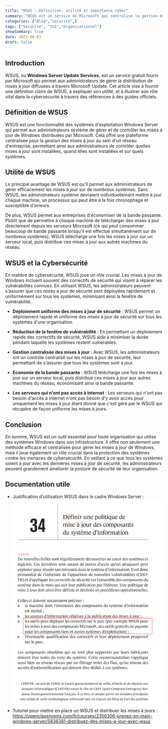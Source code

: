 ```yaml
---
title: "WSUS : Définition, utilité et importance cyber"
summary: "WSUS est un service de Microsoft qui centralise la gestion des mises à jour Windows, améliorant ainsi l'efficacité, la bande passante et renforçant la cybersécurité par un déploiement uniforme des correctifs de sécurité."
categories: ["Blog","Securité",]
tags: ["Sécurité", "SSI","Organisationnel"]
showSummary: true
date: 2023-08-03
draft: false
---
```


## Introduction

WSUS, ou **Windows Server Update Services**, est un service gratuit fourni par Microsoft qui permet aux administrateurs de gérer la distribution de mises à jour diffusées à travers Microsoft Update. Cet article vise à fournir une définition claire de WSUS, à expliquer son utilité, et à illustrer son rôle vital dans la cybersécurité à travers des références à des guides officiels.

## Définition de WSUS

WSUS est une fonctionnalité des systèmes d'exploitation Windows Server qui permet aux administrateurs système de gérer et de contrôler les mises à jour de Windows distribuées par Microsoft. Cela offre une plateforme centralisée pour la gestion des mises à jour au sein d'un réseau d'entreprise, permettant ainsi aux administrateurs de contrôler quelles mises à jour sont installées, quand elles sont installées et sur quels systèmes.

## Utilité de WSUS

Le principal avantage de WSUS est qu'il permet aux administrateurs de gérer efficacement les mises à jour sur de nombreux systèmes. Sans WSUS, les administrateurs système devraient individuellement mettre à jour chaque machine, un processus qui peut être à la fois chronophage et susceptible d'erreurs.

De plus, WSUS permet aux entreprises d'économiser de la bande passante. Plutôt que de permettre à chaque machine de télécharger des mises à jour directement depuis les serveurs Microsoft (ce qui peut consommer beaucoup de bande passante lorsqu'il est effectué simultanément sur de nombreux systèmes), WSUS télécharge une fois les mises à jour sur un serveur local, puis distribue ces mises à jour aux autres machines du réseau.

## WSUS et la Cybersécurité

En matière de cybersécurité, WSUS joue un rôle crucial. Les mises à jour de Windows incluent souvent des correctifs de sécurité qui visent à réparer les vulnérabilités connues. En utilisant WSUS, les administrateurs peuvent s'assurer que ces mises à jour de sécurité sont déployées rapidement et uniformément sur tous les systèmes, minimisant ainsi la fenêtre de vulnérabilité.

- **Déploiement uniforme des mises à jour de sécurité** : WSUS permet un déploiement rapide et uniforme des mises à jour de sécurité sur tous les systèmes d'une organisation.

- **Réduction de la fenêtre de vulnérabilité** : En permettant un déploiement rapide des correctifs de sécurité, WSUS aide à minimiser la durée pendant laquelle les systèmes restent vulnérables.

- **Gestion centralisée des mises à jour** : Avec WSUS, les administrateurs ont un contrôle centralisé sur les mises à jour de sécurité, leur permettant de s'assurer que tous les systèmes sont à jour.

- **Economie de la bande passante** : WSUS télécharge une fois les mises à jour sur un serveur local, puis distribue ces mises à jour aux autres machines du réseau, économisant ainsi la bande passante.

- **Les serveurs qui n'ont pas accès à internet** : Les serveurs qui n'ont pas besoin d'accès à internet n'ont pas besoin d'y avoir accès pour uniquement les mises à jour étant donné que c'est géré par le WSUS qui récupère de façon uniforme les mises à jours.

## Conclusion

En somme, WSUS est un outil essentiel pour toute organisation qui utilise des systèmes Windows dans son infrastructure. Il offre non seulement une méthode efficace et centralisée pour gérer les mises à jour de Windows, mais il joue également un rôle crucial dans la protection des systèmes contre les menaces de cybersécurité. En veillant à ce que tous les systèmes soient à jour avec les dernières mises à jour de sécurité, les administrateurs peuvent grandement améliorer la posture de sécurité de leur organisation.

## Documentation utile

- Justification d'utilisation WSUS dans le cadre Windows Server :
![WSUS_GH](./WSUS_GH.png "Extrait du Guide d'Hygiène Informatique - ANSSI")

- Tutoriel pour mettre en place un WSUS et distribuer les mises à jours :
https://openclassrooms.com/fr/courses/2356306-prenez-en-main-windows-server/5836381-distribuez-des-mises-a-jour-avec-wsus